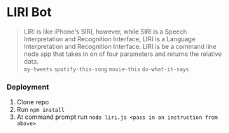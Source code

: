 # LIRI Bot

>LIRI is like iPhone's SIRI, however, while SIRI is a Speech Interpretation and Recognition Interface, LIRI is a Language Interpretation and Recognition Interface. LIRI is be a command line node app that takes in on of four parameters and returns the relative data.   
`my-tweets` `spotify-this-song` `movie-this` `do-what-it-says`

### Deployment

1. Clone repo
2. Run `npm install`
3. At command prompt run `node liri.js <pass in an instruction from above>`



